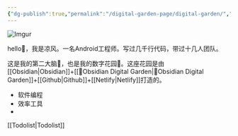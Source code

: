 ```yaml
---
{"dg-publish":true,"permalink":"/digital-garden-page/digital-garden/","tags":["gardenEntry"],"noteIcon":""}
---
```



![Imgur](https://i.imgur.com/7lQayfW.jpg)

hello👋，我是凉风。一名Android工程师。写过几千行代码，带过十几人团队。

这是我的第二大脑🧠，也是我的数字花园🏡。这座花园是由[[Obsidian\|Obsidian]]+[[🔌Obsidian Digital Garden\|🔌Obsidian Digital Garden]]+[[Github\|Github]]+[[Netlify\|Netlify]]打造的。

- 软件编程
- 效率工具
- 

[[Todolist\|Todolist]]

